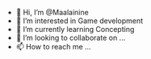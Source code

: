 - 👋 Hi, I’m @Maalainine
- 👀 I’m interested in Game development
- 🌱 I’m currently learning Concepting
- 💞️ I’m looking to collaborate on ...
- 📫 How to reach me ...

<!---
Maalainine/Maalainine is a ✨ special ✨ repository because its `README.md` (this file) appears on your GitHub profile.
You can click the Preview link to take a look at your changes.
--->
